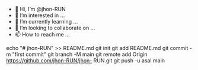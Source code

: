 - 👋 Hi, I’m @jhon-RUN
- 👀 I’m interested in ...
- 🌱 I’m currently learning ...
- 💞️ I’m looking to collaborate on ...
- 📫 How to reach me ...

<!---
jhon-RUN/jhon-RUN is a ✨ special ✨ repository because its `README.md` (this file) appears on your GitHub profile.
You can click the Preview link to take a look at your changes.
--->
echo "# jhon-RUN" >> README.md 
git init 
git add README.md 
git commit -m "first commit" 
git branch -M main 
git remote add Origin https://github.com/jhon-RUN/jhon- RUN.git
 git push -u asal main
